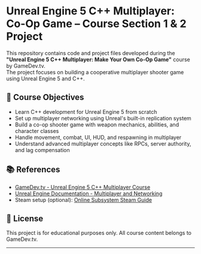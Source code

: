 # Unreal Engine 5 C++ Multiplayer: Co-Op Game – Course Section 1 & 2 Project

This repository contains code and project files developed during the **"Unreal Engine 5 C++ Multiplayer: Make Your Own Co-Op Game"** course by GameDev.tv.  
The project focuses on building a cooperative multiplayer shooter game using Unreal Engine 5 and C++.

## 🎯 Course Objectives

- Learn C++ development for Unreal Engine 5 from scratch
- Set up multiplayer networking using Unreal's built-in replication system
- Build a co-op shooter game with weapon mechanics, abilities, and character classes
- Handle movement, combat, UI, HUD, and respawning in multiplayer
- Understand advanced multiplayer concepts like RPCs, server authority, and lag compensation

## 📚 References

- [GameDev.tv - Unreal Engine 5 C++ Multiplayer Course](https://www.gamedev.tv/p/unrealmultiplayer)
- [Unreal Engine Documentation - Multiplayer and Networking](https://docs.unrealengine.com/5.0/en-US/multiplayer-and-networking-in-unreal-engine/)
- Steam setup (optional): [Online Subsystem Steam Guide](https://docs.unrealengine.com/5.0/en-US/online-subsystem-steam/)

## 📄 License

This project is for educational purposes only. All course content belongs to GameDev.tv.

---

